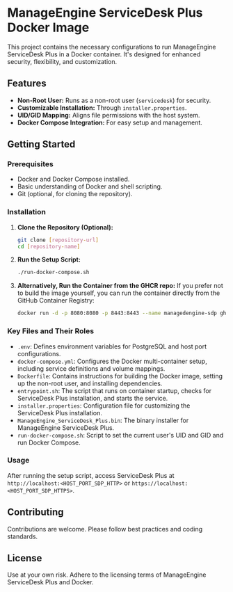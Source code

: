 # ManageEngine ServiceDesk Plus Docker Image

This project contains the necessary configurations to run ManageEngine ServiceDesk Plus in a Docker container. It's designed for enhanced security, flexibility, and customization.

## Features

- **Non-Root User:** Runs as a non-root user (`servicedesk`) for security.
- **Customizable Installation:** Through `installer.properties`.
- **UID/GID Mapping:** Aligns file permissions with the host system.
- **Docker Compose Integration:** For easy setup and management.

## Getting Started

### Prerequisites

- Docker and Docker Compose installed.
- Basic understanding of Docker and shell scripting.
- Git (optional, for cloning the repository).

### Installation

1. **Clone the Repository (Optional):**
   ```bash
   git clone [repository-url]
   cd [repository-name]
   ```

2. **Run the Setup Script:**
   ```bash
   ./run-docker-compose.sh
   ```

3. **Alternatively, Run the Container from the GHCR repo:**
   If you prefer not to build the image yourself, you can run the container directly from the GitHub Container Registry:
   ```bash
   docker run -d -p 8080:8080 -p 8443:8443 --name managedengine-sdp ghcr.io/azlaroc/manageengine-sdp:latest
   ```

### Key Files and Their Roles

- `.env`: Defines environment variables for PostgreSQL and host port configurations.
- `docker-compose.yml`: Configures the Docker multi-container setup, including service definitions and volume mappings.
- `Dockerfile`: Contains instructions for building the Docker image, setting up the non-root user, and installing dependencies.
- `entrypoint.sh`: The script that runs on container startup, checks for ServiceDesk Plus installation, and starts the service.
- `installer.properties`: Configuration file for customizing the ServiceDesk Plus installation.
- `ManageEngine_ServiceDesk_Plus.bin`: The binary installer for ManageEngine ServiceDesk Plus.
- `run-docker-compose.sh`: Script to set the current user's UID and GID and run Docker Compose.

### Usage

After running the setup script, access ServiceDesk Plus at `http://localhost:<HOST_PORT_SDP_HTTP>` or `https://localhost:<HOST_PORT_SDP_HTTPS>`.

## Contributing

Contributions are welcome. Please follow best practices and coding standards.

## License

Use at your own risk. Adhere to the licensing terms of ManageEngine ServiceDesk Plus and Docker.
